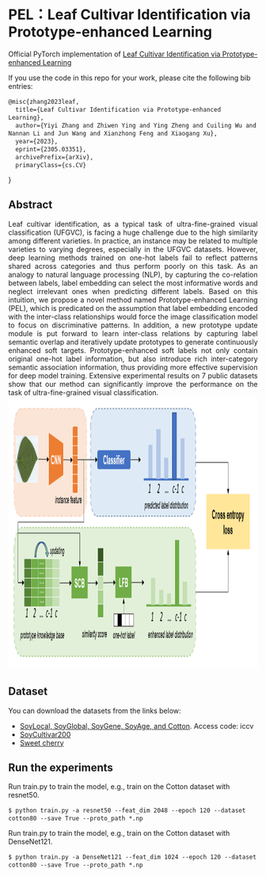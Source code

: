 # PEL：Leaf Cultivar Identification via Prototype-enhanced Learning

Official PyTorch implementation of [Leaf Cultivar Identification via Prototype-enhanced Learning](https://arxiv.org/abs/2305.03351)

If you use the code in this repo for your work, please cite the following bib entries:

    @misc{zhang2023leaf,
      title={Leaf Cultivar Identification via Prototype-enhanced Learning}, 
      author={Yiyi Zhang and Zhiwen Ying and Ying Zheng and Cuiling Wu and Nannan Li and Jun Wang and Xianzhong Feng and Xiaogang Xu},
      year={2023},
      eprint={2305.03351},
      archivePrefix={arXiv},
      primaryClass={cs.CV}
}

## Abstract
<div style="text-align:justify"> Leaf cultivar identification, as a typical task of ultra-fine-grained visual classification (UFGVC), is facing a huge challenge due to the high similarity among different varieties. In practice, an instance may be related to multiple varieties to varying degrees, especially in the UFGVC datasets. However, deep learning methods trained on one-hot labels fail to reflect patterns shared across categories and thus perform poorly on this task. As an analogy to natural language processing (NLP), by capturing the co-relation between labels, label embedding can select the most informative words and neglect irrelevant ones when predicting different labels. Based on this intuition, we propose a novel method named Prototype-enhanced Learning (PEL), which is predicated on the assumption that label embedding encoded with the inter-class relationships would force the image classification model to focus on discriminative patterns. In addition, a new prototype update module is put forward to learn inter-class relations by capturing label semantic overlap and iteratively update prototypes to generate continuously enhanced soft targets. Prototype-enhanced soft labels not only contain original one-hot label information, but also introduce rich inter-category semantic association information, thus providing more effective supervision for deep model training. Extensive experimental results on 7 public datasets show that our method can significantly improve the performance on the task of ultra-fine-grained visual classification. </div>

<img src='framework.png' width='1280' height='550'>

## Dataset
You can download the datasets from the links below:

+ [SoyLocal, SoyGlobal, SoyGene, SoyAge, and Cotton](https://pan.baidu.com/s/1bPJYmFGWJg2eTr5Ipfw6uA). Access code: iccv
+ [SoyCultivar200](https://drive.google.com/file/d/1XsWZPYYrDsCwAy5r4t3I1F_lOOrGGhgf/view)
+ [Sweet cherry](https://github.com/WeizhenLiuBioinform/mfcis)


## Run the experiments
Run train.py to train the model, e.g., train on the Cotton dataset with resnet50.

    $ python train.py -a resnet50 --feat_dim 2048 --epoch 120 --dataset cotton80 --save True --proto_path *.np
  
Run train.py to train the model, e.g., train on the Cotton dataset with DenseNet121.

    $ python train.py -a DenseNet121 --feat_dim 1024 --epoch 120 --dataset cotton80 --save True --proto_path *.np
